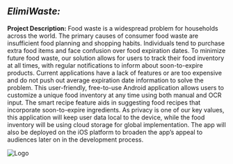 _ElimiWaste:_
--- 
**Project Description:**
Food waste is a widespread problem for households across the world. The primary causes of consumer food waste are insufficient food planning and shopping habits. Individuals tend to purchase extra food items and face confusion over food expiration dates. To minimize future food waste, our solution allows for users to track their food inventory at all times, with regular notifications to inform about soon-to-expire products. Current applications have a lack of features or are too expensive and do not push out average expiration date information to solve the problem. This user-friendly, free-to-use Android application allows users to customize a unique food inventory at any time using both manual and OCR input. The smart recipe feature aids in suggesting food recipes that incorporate soon-to-expire ingredients. As privacy is one of our key values, this application will keep user data local to the device, while the food inventory will be using cloud storage for global implementation. The app will also be deployed on the iOS platform to broaden the app’s appeal to audiences later on in the development process. 

![Logo](https://th.bing.com/th/id/R46de062edf087304ff8dbd5659dbbfd0?rik=VxzxYjeGUxT8Rg&riu=http%3a%2f%2fs1.ibtimes.com%2fsites%2fwww.ibtimes.com%2ffiles%2fstyles%2fembed%2fpublic%2f2014%2f03%2f04%2fworld-bank-food-infographic-2014-food-waste-statistics.jpg&ehk=dqIbYyAiyC8h%2fLb8go3ScauOlWs0RTFF3nz272PQoVI%3d&risl=&pid=ImgRaw)
